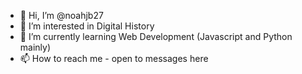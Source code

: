 - 👋 Hi, I’m @noahjb27
- 👀 I’m interested in Digital History
- 🌱 I’m currently learning Web Development (Javascript and Python mainly)
- 📫 How to reach me - open to messages here

<!---
noahjb27/noahjb27 is a ✨ special ✨ repository because its `README.md` (this file) appears on your GitHub profile.
You can click the Preview link to take a look at your changes.
--->
